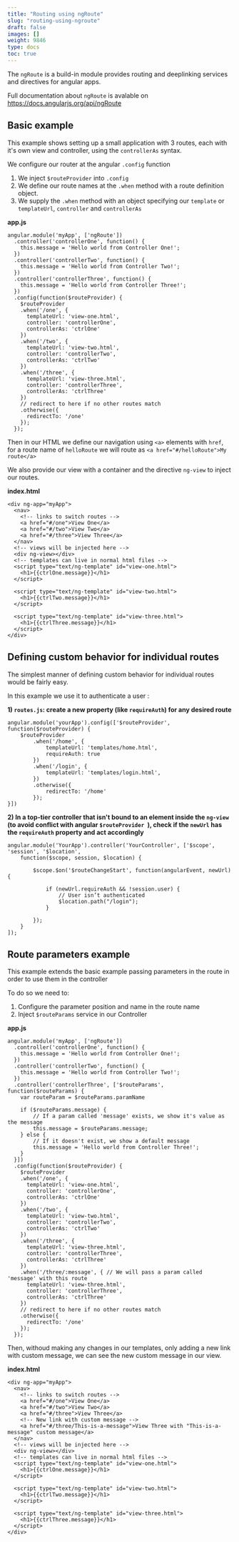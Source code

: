 ```yaml
---
title: "Routing using ngRoute"
slug: "routing-using-ngroute"
draft: false
images: []
weight: 9846
type: docs
toc: true
---
```


The `ngRoute` is a build-in module provides routing and deeplinking services and directives for angular apps.

Full documentation about `ngRoute` is avalable on  https://docs.angularjs.org/api/ngRoute 

## Basic example
This example shows setting up a small application with 3 routes, each with it's own view and controller, using the `controllerAs` syntax.

We configure our router at the angular `.config` function

1. We inject `$routeProvider` into `.config`
2. We define our route names at the `.when` method with a route definition object.
3. We supply the `.when` method with an object specifying our `template` or `templateUrl`, `controller` and `controllerAs`

**app.js**

    angular.module('myApp', ['ngRoute'])
      .controller('controllerOne', function() {
        this.message = 'Hello world from Controller One!';
      })
      .controller('controllerTwo', function() {
        this.message = 'Hello world from Controller Two!';
      })
      .controller('controllerThree', function() {
        this.message = 'Hello world from Controller Three!';
      })
      .config(function($routeProvider) {
        $routeProvider
        .when('/one', {
          templateUrl: 'view-one.html',
          controller: 'controllerOne',
          controllerAs: 'ctrlOne'
        })
        .when('/two', {
          templateUrl: 'view-two.html',
          controller: 'controllerTwo',
          controllerAs: 'ctrlTwo'
        })
        .when('/three', {
          templateUrl: 'view-three.html',
          controller: 'controllerThree',
          controllerAs: 'ctrlThree'
        })
        // redirect to here if no other routes match
        .otherwise({
          redirectTo: '/one'
        });
      });

Then in our HTML we define our navigation using `<a>` elements with `href`, for a route name of `helloRoute` we will route as `<a href="#/helloRoute">My route</a>`

We also provide our view with a container and the directive `ng-view` to inject our routes.

**index.html**

    <div ng-app="myApp">
      <nav>
        <!-- links to switch routes -->
        <a href="#/one">View One</a>
        <a href="#/two">View Two</a>
        <a href="#/three">View Three</a>
      </nav>
      <!-- views will be injected here -->
      <div ng-view></div>
      <!-- templates can live in normal html files -->
      <script type="text/ng-template" id="view-one.html">
        <h1>{{ctrlOne.message}}</h1>
      </script>
    
      <script type="text/ng-template" id="view-two.html">
        <h1>{{ctrlTwo.message}}</h1>
      </script>
    
      <script type="text/ng-template" id="view-three.html">
        <h1>{{ctrlThree.message}}</h1>
      </script>
    </div>



## Defining custom behavior for individual routes
The simplest manner of defining custom behavior for individual routes would be fairly easy.

In this example we use it to authenticate a user :

**1) `routes.js`: create a new property (like `requireAuth`) for any desired route**

    angular.module('yourApp').config(['$routeProvider', function($routeProvider) {
        $routeProvider
            .when('/home', {
                templateUrl: 'templates/home.html',
                requireAuth: true
            })
            .when('/login', {
                templateUrl: 'templates/login.html',
            })
            .otherwise({
                redirectTo: '/home'
            });
    }])
**2)  In a top-tier controller that isn't bound to an element inside the `ng-view` (to avoid conflict with angular `$routeProvider `), check if the `newUrl` has the `requireAuth` property and act accordingly**

   

    angular.module('YourApp').controller('YourController', ['$scope', 'session', '$location',
        function($scope, session, $location) {
    
            $scope.$on('$routeChangeStart', function(angularEvent, newUrl) {
                
                if (newUrl.requireAuth && !session.user) {
                    // User isn’t authenticated
                    $location.path("/login");
                }
                
            });
        }
    ]);

## Route parameters example
This example extends the basic example passing parameters in the route in order to use them in the controller

To do so we need to:

1. Configure the parameter position and name in the route name
2. Inject `$routeParams` service in our Controller

**app.js**

    angular.module('myApp', ['ngRoute'])
      .controller('controllerOne', function() {
        this.message = 'Hello world from Controller One!';
      })
      .controller('controllerTwo', function() {
        this.message = 'Hello world from Controller Two!';
      })
      .controller('controllerThree', ['$routeParams', function($routeParams) {
        var routeParam = $routeParams.paramName

        if ($routeParams.message) {
            // If a param called 'message' exists, we show it's value as the message
            this.message = $routeParams.message;
        } else {
            // If it doesn't exist, we show a default message
            this.message = 'Hello world from Controller Three!';
        }
      }])
      .config(function($routeProvider) {
        $routeProvider
        .when('/one', {
          templateUrl: 'view-one.html',
          controller: 'controllerOne',
          controllerAs: 'ctrlOne'
        })
        .when('/two', {
          templateUrl: 'view-two.html',
          controller: 'controllerTwo',
          controllerAs: 'ctrlTwo'
        })
        .when('/three', {
          templateUrl: 'view-three.html',
          controller: 'controllerThree',
          controllerAs: 'ctrlThree'
        })
        .when('/three/:message', { // We will pass a param called 'message' with this route
          templateUrl: 'view-three.html',
          controller: 'controllerThree',
          controllerAs: 'ctrlThree'
        })
        // redirect to here if no other routes match
        .otherwise({
          redirectTo: '/one'
        });
      });

Then, withoud making any changes in our templates, only adding a new link with custom message, we can see the new custom message in our view.

**index.html**

    <div ng-app="myApp">
      <nav>
        <!-- links to switch routes -->
        <a href="#/one">View One</a>
        <a href="#/two">View Two</a>
        <a href="#/three">View Three</a>
        <!-- New link with custom message -->
        <a href="#/three/This-is-a-message">View Three with "This-is-a-message" custom message</a>
      </nav>
      <!-- views will be injected here -->
      <div ng-view></div>
      <!-- templates can live in normal html files -->
      <script type="text/ng-template" id="view-one.html">
        <h1>{{ctrlOne.message}}</h1>
      </script>
    
      <script type="text/ng-template" id="view-two.html">
        <h1>{{ctrlTwo.message}}</h1>
      </script>
    
      <script type="text/ng-template" id="view-three.html">
        <h1>{{ctrlThree.message}}</h1>
      </script>
    </div>



